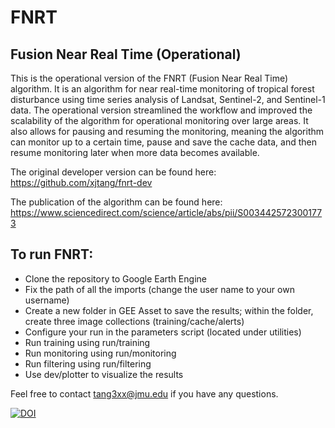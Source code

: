 # FNRT
 Fusion Near Real Time (Operational)
 - 
 
 This is the operational version of the FNRT (Fusion Near Real Time) algorithm. 
 It is an algorithm for near real-time monitoring of tropical forest disturbance using time series analysis of Landsat, Sentinel-2, and Sentinel-1 data.
 The operational version streamlined the workflow and improved the scalability of the algorithm for operational monitoring over large areas.
 It also allows for pausing and resuming the monitoring, meaning the algorithm can monitor up to a certain time, pause and save the cache data, and then resume monitoring later when more data becomes available. 
 
 The original developer version can be found here: https://github.com/xjtang/fnrt-dev

 The publication of the algorithm can be found here: https://www.sciencedirect.com/science/article/abs/pii/S0034425723001773
 
 To run FNRT:
 - 
 
 - Clone the repository to Google Earth Engine
 - Fix the path of all the imports (change the user name to your own username)
 - Create a new folder in GEE Asset to save the results; within the folder, create three image collections (training/cache/alerts)
 - Configure your run in the parameters script (located under utilities)
 - Run training using run/training
 - Run monitoring using run/monitoring
 - Run filtering using run/filtering
 - Use dev/plotter to visualize the results

 Feel free to contact tang3xx@jmu.edu if you have any questions. 
 
[![DOI](https://zenodo.org/badge/DOI/10.5281/zenodo.10903541.svg)](https://doi.org/10.5281/zenodo.10903541)

